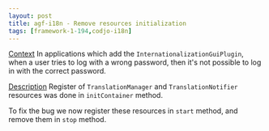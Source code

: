 ```yaml
---
layout: post
title: agf-i18n - Remove resources initialization
tags: [framework-1-194,codjo-i18n]
---
```

<u>Context</u>
In applications which add the ```InternationalizationGuiPlugin```, when a user tries to log with a wrong password, then it's not possible to log in with the correct password.

<u>Description</u>
Register of ```TranslationManager``` and ```TranslationNotifier``` resources was done in ```initContainer``` method.

To fix the bug we now register these resources in ```start``` method, and remove them in ```stop``` method.